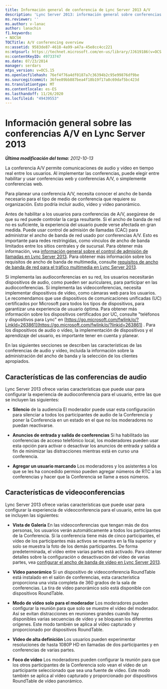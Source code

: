 ```yaml
---
title: Información general de conferencia de Lync Server 2013 A/V
description: 'Lync Server 2013: información general sobre conferencias A/V.'
ms.reviewer: ''
ms.author: v-lanac
author: lanachin
f1.keywords:
- NOCSH
TOCTitle: A/V conferencing overview
ms:assetid: 9583de87-4618-4a99-a47a-45e8cc4cc221
ms:mtpsurl: https://technet.microsoft.com/en-us/library/JJ619186(v=OCS.15)
ms:contentKeyID: 49733747
ms.date: 07/23/2014
manager: serdars
mtps_version: v=OCS.15
ms.openlocfilehash: 76ef4f76a4df0187a7c36394b2c95e99876df9be
ms.sourcegitcommit: 36fee89bb887bea4f18b19f17a8c69daf5bc423d
ms.translationtype: MT
ms.contentlocale: es-ES
ms.lasthandoff: 11/26/2020
ms.locfileid: "49439553"
---
```

# <a name="overview-of-av-conferencing-in-lync-server-2013"></a>Información general sobre las conferencias A/V en Lync Server 2013

<div data-xmlns="http://www.w3.org/1999/xhtml">

<div class="topic" data-xmlns="http://www.w3.org/1999/xhtml" data-msxsl="urn:schemas-microsoft-com:xslt" data-cs="https://msdn.microsoft.com/">

<div data-asp="https://msdn2.microsoft.com/asp">



</div>

<div id="mainSection">

<div id="mainBody">

<span> </span>

_**Última modificación del tema:** 2012-10-13_

La conferencia A/V permite comunicaciones de audio y vídeo en tiempo real entre los usuarios. Al implementar las conferencias, puede elegir entre habilitar y usar conferencias web y conferencias A/V, o simplemente conferencias web.

Para planear una conferencia A/V, necesita conocer el ancho de banda necesario para el tipo de medio de conferencia que requiere su organización. Esto podría incluir audio, vídeo y vídeo panorámico.

Antes de habilitar a los usuarios para conferencias de A/V, asegúrese de que su red puede controlar la carga resultante. Si el ancho de banda de red no es suficiente, la experiencia del usuario puede verse afectada en gran medida. Puede usar control de admisión de llamadas (CAC) para administrar el ancho de banda de red usado por conferencias A/V. Esto es importante para redes restringidas, como vínculos de ancho de banda limitados entre los sitios centrales y de sucursal. Para obtener más información, vea [información general sobre el control de admisión de llamadas en Lync Server 2013](lync-server-2013-overview-of-call-admission-control.md). Para obtener más información sobre los requisitos de ancho de banda de multimedia, consulte [requisitos de ancho de banda de red para el tráfico multimedia en Lync Server 2013](lync-server-2013-network-bandwidth-requirements-for-media-traffic.md).

Si implementa las audioconferencias en su red, los usuarios necesitarán dispositivos de audio, como pueden ser auriculares, para participar en las audioconferencias. Si implementa las videoconferencias, necesita implementar dispositivos de vídeo, como cámaras web para los usuarios. Le recomendamos que use dispositivos de comunicaciones unificadas (UC) certificados por Microsoft para todos los tipos de dispositivos, para garantizar una experiencia de usuario óptima. Para obtener más información sobre los dispositivos certificados por UC, consulte "teléfonos y dispositivos para Lync" en [https://go.microsoft.com/fwlink/p/?LinkId=263861](https://go.microsoft.com/fwlink/p/?linkid=263861) . Para los dispositivos de audio o vídeo, la implementación de dispositivos y el aprendizaje del usuario, es importante tener en cuenta y planear.

En las siguientes secciones se describen las características de las conferencias de audio y vídeo, incluida la información sobre la administración del ancho de banda y la selección de los clientes apropiados.

<div>

## <a name="audio-conferencing-features"></a>Características de las conferencias de audio

Lync Server 2013 ofrece varias características que puede usar para configurar la experiencia de audioconferencia para el usuario, entre las que se incluyen las siguientes:

  - **Silencio**   de la audiencia   El moderador puede usar esta configuración para silenciar a todos los participantes de audio de la Conferencia y poner la Conferencia en un estado en el que no los moderadores no puedan reactivarse.

  - **Anuncios de entrada y salida de conferencias**   Si ha habilitado las conferencias de acceso telefónico local, los moderadores pueden usar esta opción para activar o desactivar los anuncios de entrada y salida a fin de minimizar las distracciones mientras está en curso una conferencia.

  - **Agregar un usuario marcando**   Los moderadores y los asistentes a los que se les ha concedido permiso pueden agregar números de RTC a las conferencias y hacer que la Conferencia se llame a esos números.

</div>

<div>

## <a name="video-conferencing-features"></a>Características de videoconferencias

Lync Server 2013 ofrece varias características que puede usar para configurar la experiencia de videoconferencia para el usuario, entre las que se incluyen las siguientes:

  - **Vista de Galería**   En las videoconferencias que tengan más de dos personas, los usuarios verán automáticamente a todos los participantes de la Conferencia. Si la conferencia tiene más de cinco participantes, el vídeo de los participantes más activos se muestra en la fila superior y solo se muestra la foto de los demás participantes. De forma predeterminada, el vídeo entre varias partes está activado. Para obtener detalles sobre la configuración o desactivación del vídeo de varias partes, vea [configurar el ancho de banda de vídeo en Lync Server 2013](lync-server-2013-configuring-video-bandwidth.md).

  - **Vídeo panorámico**   Si un dispositivo de videoconferencia RoundTable está instalado en el salón de conferencias, esta característica proporciona una vista completa de 360 grados de la sala de conferencias. La tira de vídeo panorámico solo está disponible con dispositivos RoundTable.

  - **Modo de vídeo solo para el moderador**   Los moderadores pueden configurar la reunión para que solo se muestre el vídeo del moderador. Así se evitan distracciones en reuniones grandes cuando hay disponibles varias secuencias de vídeo y se bloquean los diferentes orígenes. Este modo también se aplica al vídeo capturado y proporcionado por dispositivos RoundTable.

  - **Video de alta definición**   Los usuarios pueden experimentar resoluciones de hasta 1080P HD en llamadas de dos participantes y en conferencias de varias partes.

  - **Foco de vídeo**   Los moderadores pueden configurar la reunión para que los otros participantes de la Conferencia solo vean el vídeo de un participante seleccionado que sea una fuente de video. Este modo también se aplica al vídeo capturado y proporcionado por dispositivos RoundTable de vídeo panorámico.

</div>

</div>

<span> </span>

</div>

</div>

</div>

